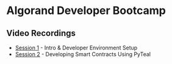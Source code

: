 # Algorand Developer Bootcamp

## Video Recordings

- [Session 1](https://youtu.be/4BgJe1MRBSw) - Intro & Developer Environment Setup
- [Session 2](https://youtu.be/1Jz0FVq5iis) - Developing Smart Contracts Using PyTeal